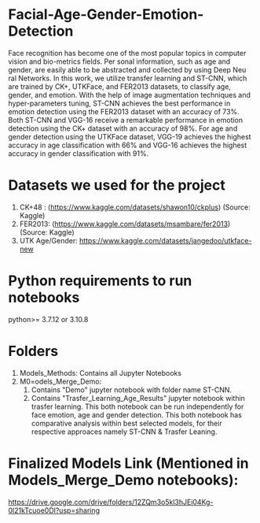 # Facial-Age-Gender-Emotion-Detection
Face recognition has become one of the most popular topics in computer vision and bio-metrics fields. Per sonal information, such as age and gender, are easily able to be abstracted and collected by using Deep Neu ral Networks. In this work, we utilize transfer learning and ST-CNN, which are trained by CK+, UTKFace, and FER2013 datasets, to classify age, gender, and emotion. With the help of image augmentation techniques and hyper-parameters tuning, ST-CNN achieves the best performance in emotion detection using the FER2013 dataset with an accuracy of 73%. Both ST-CNN and VGG-16 receive a remarkable performance in emotion detection using the CK+ dataset with an accuracy of 98%. For age and gender detection using the UTKFace dataset, VGG-19 achieves the highest accuracy in age classification with 66% and VGG-16 achieves the highest accuracy in gender classification with 91%.
# Datasets we used for the project
1. CK+48 : (https://www.kaggle.com/datasets/shawon10/ckplus) (Source: Kaggle)
2. FER2013: (https://www.kaggle.com/datasets/msambare/fer2013) (Source: Kaggle)
3. UTK Age/Gender: https://www.kaggle.com/datasets/jangedoo/utkface-new
# Python requirements to run notebooks
python>= 3.7.12 or 3.10.8
# Folders
1. Models_Methods: Contains all Jupyter Notebooks 
2. M0=odels_Merge_Demo:
   1. Contains "Demo" jupyter notebook with folder name ST-CNN.
   2. Contains "Trasfer_Learning_Age_Results" jupyter notebook within trasfer learning.
This both notebook can be run independently for face emotion, age and gender detection.
This both notebook has comparative analysis within best selected models, for their respective approaces namely ST-CNN & Trasfer Leaning.
# Finalized Models Link (Mentioned in Models_Merge_Demo notebooks):
https://drive.google.com/drive/folders/12ZQm3o5kl3hJEi04Kg-0l21kTcuoe0Dl?usp=sharing
